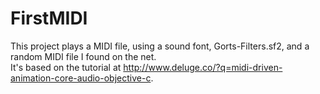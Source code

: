 FirstMIDI
=========

This project plays a MIDI file, using a sound font, Gorts-Filters.sf2, and a random MIDI file I found on the net.  
It's based on the tutorial at http://www.deluge.co/?q=midi-driven-animation-core-audio-objective-c.  
